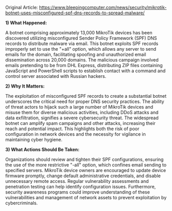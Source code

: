 Original Article: https://www.bleepingcomputer.com/news/security/mikrotik-botnet-uses-misconfigured-spf-dns-records-to-spread-malware/

**1) What Happened:**

A botnet comprising approximately 13,000 MikroTik devices has been discovered utilizing misconfigured Sender Policy Framework (SPF) DNS records to distribute malware via email. This botnet exploits SPF records improperly set to use the "+all" option, which allows any server to send emails for the domain, facilitating spoofing and unauthorized email dissemination across 20,000 domains. The malicious campaign involved emails pretending to be from DHL Express, distributing ZIP files containing JavaScript and PowerShell scripts to establish contact with a command and control server associated with Russian hackers.

**2) Why It Matters:**

The exploitation of misconfigured SPF records to create a substantial botnet underscores the critical need for proper DNS security practices. The ability of threat actors to hijack such a large number of MikroTik devices and misuse them for diverse malicious activities, including DDoS attacks and data exfiltration, signifies a severe cybersecurity threat. The widespread botnet can amplify spam campaigns and other attacks, increasing their reach and potential impact. This highlights both the risk of poor configuration in network devices and the necessity for vigilance in maintaining cyber hygiene.

**3) What Actions Should Be Taken:**

Organizations should review and tighten their SPF configurations, ensuring the use of the more restrictive "-all" option, which confines email sending to specified servers. MikroTik device owners are encouraged to update device firmware promptly, change default administrative credentials, and disable unnecessary remote access. Regular vulnerability assessments and penetration testing can help identify configuration issues. Furthermore, security awareness programs could improve understanding of these vulnerabilities and management of network assets to prevent exploitation by cybercriminals.